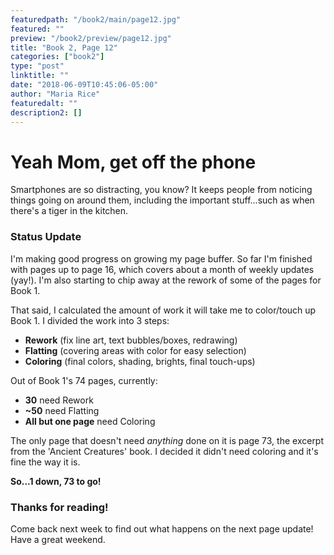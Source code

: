 ```yaml
---
featuredpath: "/book2/main/page12.jpg"
featured: ""
preview: "/book2/preview/page12.jpg"
title: "Book 2, Page 12"
categories: ["book2"]
type: "post"
linktitle: ""
date: "2018-06-09T10:45:06-05:00"
author: "Maria Rice"
featuredalt: ""
description2: []
---
```


# Yeah Mom, get off the phone

Smartphones are so distracting, you know? It keeps
people from noticing things going on around them,
including the important stuff...such as when there's
a tiger in the kitchen.

### Status Update

I'm making good progress on growing my page buffer.
So far I'm finished with pages up to page 16, which
covers about a month of weekly updates (yay!).
I'm also starting to chip away at the rework of some of
the pages for Book 1.

That said, I calculated the amount of work it will take me
to color/touch up Book 1. I divided the work into 3 steps:

* **Rework** (fix line art, text bubbles/boxes, redrawing)
* **Flatting** (covering areas with color for easy selection)
* **Coloring** (final colors, shading, brights, final touch-ups)

Out of Book 1's 74 pages, currently:

* **30** need Rework
* **~50** need Flatting
* **All but one page** need Coloring

The only page that doesn't need _anything_ done on it is
page 73, the excerpt from the 'Ancient Creatures' book. I
decided it didn't need coloring and it's fine the way it is.

**So...1 down, 73 to go!**

### Thanks for reading!

Come back next week to find out what happens on the next
page update! Have a great weekend.

